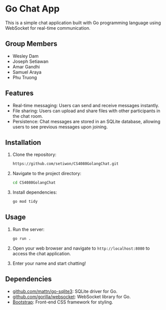 # Go Chat App

This is a simple chat application built with Go programming language using WebSocket for real-time communication.

## Group Members

- Wesley Dam
- Joseph Setiawan
- Amar Gandhi
- Samuel Araya
- Phu Truong

## Features

- Real-time messaging: Users can send and receive messages instantly.
- File sharing: Users can upload and share files with other participants in the chat room.
- Persistence: Chat messages are stored in an SQLite database, allowing users to see previous messages upon joining.

## Installation

1. Clone the repository:

    ```bash
    https://github.com/setiwon/CS4080GolangChat.git
    ```

2. Navigate to the project directory:

    ```bash
    cd CS4080GolangChat
    ```

3. Install dependencies:

    ```bash
    go mod tidy
    ```
    
## Usage

1. Run the server:

    ```bash
    go run .
    ```

2. Open your web browser and navigate to `http://localhost:8080` to access the chat application.

3. Enter your name and start chatting!

## Dependencies

- [github.com/mattn/go-sqlite3](https://github.com/mattn/go-sqlite3): SQLite driver for Go.
- [github.com/gorilla/websocket](https://github.com/gorilla/websocket): WebSocket library for Go.
- [Bootstrap](https://getbootstrap.com/): Front-end CSS framework for styling.
